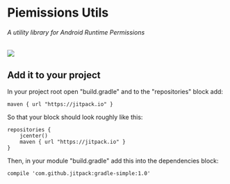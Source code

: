 # Piemissions Utils
###### A utility library for Android Runtime Permissions
[![](https://jitpack.io/v/HellPie/dev.hellpie.libs.piemissions.svg)](https://jitpack.io/#HellPie/dev.hellpie.libs.piemissions)

## Add it to your project

In your project root open "build.gradle" and to the "repositories" block add:

	maven { url "https://jitpack.io" }

So that your block should look roughly like this:

	repositories {
		jcenter()
		maven { url "https://jitpack.io" }
	}

Then, in your module "build.gradle" add this into the dependencies block:

	compile 'com.github.jitpack:gradle-simple:1.0'
